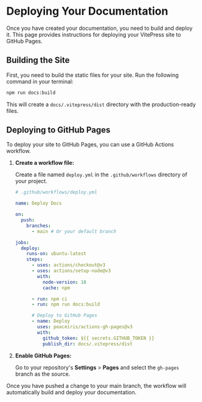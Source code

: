 # Deploying Your Documentation

Once you have created your documentation, you need to build and deploy it. This page provides instructions for deploying your VitePress site to GitHub Pages.

## Building the Site

First, you need to build the static files for your site. Run the following command in your terminal:

```bash
npm run docs:build
```

This will create a `docs/.vitepress/dist` directory with the production-ready files.

## Deploying to GitHub Pages

To deploy your site to GitHub Pages, you can use a GitHub Actions workflow.

1.  **Create a workflow file:**

    Create a file named `deploy.yml` in the `.github/workflows` directory of your project.

    ```yaml
    # .github/workflows/deploy.yml

    name: Deploy Docs

    on:
      push:
        branches:
          - main # Or your default branch

    jobs:
      deploy:
        runs-on: ubuntu-latest
        steps:
          - uses: actions/checkout@v3
          - uses: actions/setup-node@v3
            with:
              node-version: 18
              cache: npm

          - run: npm ci
          - run: npm run docs:build

          # Deploy to GitHub Pages
          - name: Deploy
            uses: peaceiris/actions-gh-pages@v3
            with:
              github_token: ${{ secrets.GITHUB_TOKEN }}
              publish_dir: docs/.vitepress/dist
    ```

2.  **Enable GitHub Pages:**

    Go to your repository's **Settings** > **Pages** and select the `gh-pages` branch as the source.

Once you have pushed a change to your main branch, the workflow will automatically build and deploy your documentation.